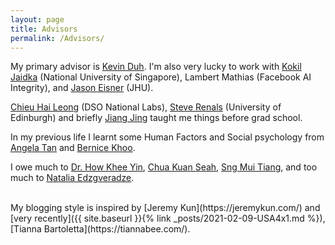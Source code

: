 ```yaml
---
layout: page
title: Advisors
permalink: /Advisors/
---
```


My primary advisor is [Kevin Duh](http://cs.jhu.edu/~kevinduh/). I'm also very lucky to work with [Kokil Jaidka](https://kokiljaidka.wordpress.com/about/) (National University of Singapore), Lambert Mathias (Facebook AI Integrity), and [Jason Eisner](https://www.cs.jhu.edu/~jason) (JHU).

[Chieu Hai Leong](https://chaileon.github.io) (DSO National Labs), [Steve Renals](http://homepages.inf.ed.ac.uk/srenals/) (University of Edinburgh) and briefly [Jiang Jing](http://w.mysmu.edu/faculty/jingjiang/) taught me things before grad school. 

In my previous life I learnt some Human Factors and Social psychology from [Angela Tan](https://www.linkedin.com/in/angela-tan-aa67487/) and [Bernice Khoo](https://www.linkedin.com/in/bernicekhoo/?originalSubdomain=sg). 

I owe much to [Dr. How Khee Yin](https://sg.linkedin.com/in/khee-yin-how-28367319), [Chua Kuan Seah](https://sg.linkedin.com/in/kuanseah), [Sng Mui Tiang](https://sg.linkedin.com/in/mui-tiang-sng), and too much to [Natalia Edzgveradze](https://ratings.fide.com/profile/13600788).

<br>
My blogging style is inspired by [Jeremy Kun](https://jeremykun.com/) and [very recently]({{ site.baseurl }}{% link _posts/2021-02-09-USA4x1.md %}), [Tianna Bartoletta](https://tiannabee.com/).
